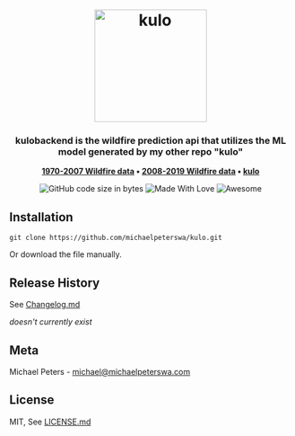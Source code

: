 <h1 align="center">
	<img
		width="200"
		alt="kulo"
		src="https://github.com/michaelpeterswa/kulo/blob/main/img/kulo.png">
</h1>
<h3 align="center">
 kulobackend is the wildfire prediction api that utilizes the ML model generated by my other repo "kulo"
</h3>
<p align="center">
	<strong>
		<a href="https://data-wadnr.opendata.arcgis.com/datasets/dnr-fire-statistics-1970-2007-1">1970-2007 Wildfire data</a>
		•
		<a href="https://data-wadnr.opendata.arcgis.com/datasets/dnr-fire-statistics-2008-present-1">2008-2019 Wildfire data</a>
		•
		<a href="https://github.com/michaelpeterswa/kulo">kulo</a>
	</strong>
</p>
<p align="center">
  <img alt="GitHub code size in bytes" src="https://img.shields.io/github/languages/code-size/michaelpeterswa/kulobackend--">
  <img alt="Made With Love" src="https://img.shields.io/badge/Made%20With-Love-orange.svg">
  <img alt="Awesome" src="https://cdn.rawgit.com/sindresorhus/awesome/d7305f38d29fed78fa85652e3a63e154dd8e8829/media/badge.svg">
</p>

## Installation

```
git clone https://github.com/michaelpeterswa/kulo.git
```

Or download the file manually.

## Release History

See [Changelog.md](CHANGELOG.md)

*doesn't currently exist*

## Meta

Michael Peters - michael@michaelpeterswa.com

## License

MIT, See [LICENSE.md](LICENSE.md)

